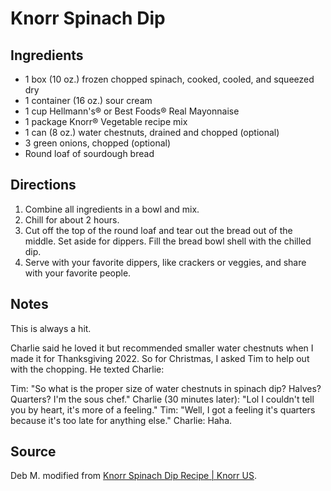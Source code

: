 # Knorr Spinach Dip

## Ingredients

- 1 box (10 oz.) frozen chopped spinach, cooked, cooled, and squeezed dry
- 1 container (16 oz.) sour cream
- 1 cup Hellmann's® or Best Foods® Real Mayonnaise
- 1 package Knorr® Vegetable recipe mix
- 1 can (8 oz.) water chestnuts, drained and chopped (optional)
- 3 green onions, chopped (optional)
- Round loaf of sourdough bread

## Directions

1. Combine all ingredients in a bowl and mix.
2. Chill for about 2 hours. 
3. Cut off the top of the round loaf and tear out the bread out of the middle. Set aside for dippers. Fill the bread bowl shell with the chilled dip.
4. Serve with your favorite dippers, like crackers or veggies, and share with your favorite people.

## Notes

This is always a hit. 

Charlie said he loved it but recommended smaller water chestnuts when I made it for Thanksgiving 2022. So for Christmas, I asked Tim to help out with the chopping. He texted Charlie:

Tim: "So what is the proper size of water chestnuts in spinach dip? Halves? Quarters? I'm the sous chef."
Charlie (30 minutes later): "Lol I couldn't tell you by heart, it's more of a feeling."
Tim: "Well, I got a feeling it's quarters because it's too late for anything else."
Charlie: Haha.

## Source

Deb M. modified from [Knorr Spinach Dip Recipe | Knorr US](https://www.knorr.com/us/en/recipes/knorr-spinach-dip-recipe.html).